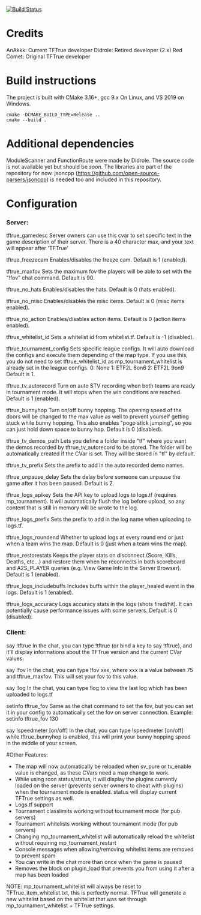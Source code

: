 [![Build Status](https://app.travis-ci.com/AnAkkk/TFTrue.svg?branch=public)](https://app.travis-ci.com/AnAkkk/TFTrue)

# Credits

AnAkkk: Current TFTrue developer
Didrole: Retired developer (2.x)
Red Comet: Original TFTrue developer

# Build instructions

The project is built with CMake 3.16+, gcc 9.x On Linux, and VS 2019 on Windows.

```
cmake -DCMAKE_BUILD_TYPE=Release ..
cmake --build .
```

# Additional dependencies

ModuleScanner and FunctionRoute were made by Didrole. The source code is not available yet but should be *soon*.
The libraries are part of the repository for now.
jsoncpp (https://github.com/open-source-parsers/jsoncpp) is needed too and included in this repository.

# Configuration

### Server:
tftrue_gamedesc
Server owners can use this cvar to set specific text in the game description of their server.
There is a 40 character max, and your text will appear after 'TFTrue'

tftrue_freezecam
Enables/disables the freeze cam. Default is 1 (enabled).

tftrue_maxfov
Sets the maximum fov the players will be able to set with the "!fov" chat command. Default is 90.

tftrue_no_hats
Enables/disables the hats. Default is 0 (hats enabled).

tftrue_no_misc
Enables/disables the misc items. Default is 0 (misc items enabled).

tftrue_no_action
Enables/disables action items. Default is 0 (action items enabled).

tftrue_whitelist_id
Sets a whitelist id from whitelist.tf. Default is -1 (disabled).

tftrue_tournament_config
Sets specific league configs. It will auto download the configs and execute them depending of the map type.
If you use this, you do not need to set tftrue_whitelist_id as mp_tournament_whitelist is already set in the league configs.
0: None
1: ETF2L 6on6
2: ETF2L 9on9
Default is 1.

tftrue_tv_autorecord
Turn on auto STV recording when both teams are ready in tournament mode. It will stops when the win conditions are reached. Default is 1 (enabled).

tftrue_bunnyhop
Turn on/off bunny hopping. The opening speed of the doors will be changed to the max value as well to prevent yourself getting stuck while bunny hopping.
This also enables "pogo stick jumping", so you can just hold down space to bunny hop.
Default is 0 (disabled).

tftrue_tv_demos_path
Lets you define a folder inside "tf" where you want the demos recorded by tftrue_tv_autorecord to be stored. The folder will be automatically created if the CVar is set.
They will be stored in "tf" by default.

tftrue_tv_prefix
Sets the prefix to add in the auto recorded demo names.

tftrue_unpause_delay
Sets the delay before someone can unpause the game after it has been paused. Default is 2.

tftrue_logs_apikey
Sets the API key to upload logs to logs.tf (requires mp_tournament). It will automatically flush the log before upload, so any content that is still in memory will be wrote to the log.

tftrue_logs_prefix
Sets the prefix to add in the log name when uploading to logs.tf.

tftrue_logs_roundend
Whether to upload logs at every round end or just when a team wins the map. Default is 0 (just when a team wins the map).

tftrue_restorestats
Keeps the player stats on disconnect (Score, Kills, Deaths, etc...) and restore them when he reconnects in both scoreboard and A2S_PLAYER queries (e.g. View Game Info in the Server Browser).
Default is 1 (enabled).

tftrue_logs_includebuffs
Includes buffs within the player_healed event in the logs.
Default is 1 (enabled).

tftrue_logs_accuracy
Logs accuracy stats in the logs (shots fired/hit). It can potentially cause performance issues with some servers.
Default is 0 (disabled).

### Client:

say !tftrue
In the chat, you can type !tftrue (or bind a key to say !tftrue), and it'll display informations about the
TFTrue version and the current CVar values.

say !fov
In the chat, you can type !fov xxx, where xxx is a value between 75 and tftrue_maxfov. This will set your fov to this value.

say !log
In the chat, you can type !log to view the last log which has been uploaded to logs.tf

setinfo tftrue_fov
Same as the chat command to set the fov, but you can set it in your config to automatically set the fov on server connection.
Example: setinfo tftrue_fov 130

say !speedmeter [on/off]
In the chat, you can type !speedmeter [on/off] while tftrue_bunnyhop is enabled, this will print your bunny hopping speed in the middle of your screen.

#Other Features:

- The map will now automatically be reloaded when sv_pure or tv_enable value is changed, as these CVars need a map change to work.
- While using rcon status/status, it will display the plugins currently loaded on the server (prevents server owners to cheat with plugins) when the tournament mode is enabled. status will display current TFTrue settings as well.
- Logs.tf support
- Tournament classlimits working without tournament mode (for pub servers)
- Tournament whitelists working without tournament mode (for pub servers)
- Changing mp_tournament_whitelist will automatically reload the whitelist without requiring mp_tournament_restart
- Console messages when allowing/removing whitelist items are removed to prevent spam
- You can write in the chat more than once when the game is paused
- Removes the block on plugin_load that prevents you from using it after a map has been loaded

NOTE: mp_tournament_whitelist will always be reset to TFTrue_item_whitelist.txt, this is perfectly normal. TFTrue will generate a new whitelist based on the whitelist that was set through mp_tournament_whitelist + TFTrue settings.
